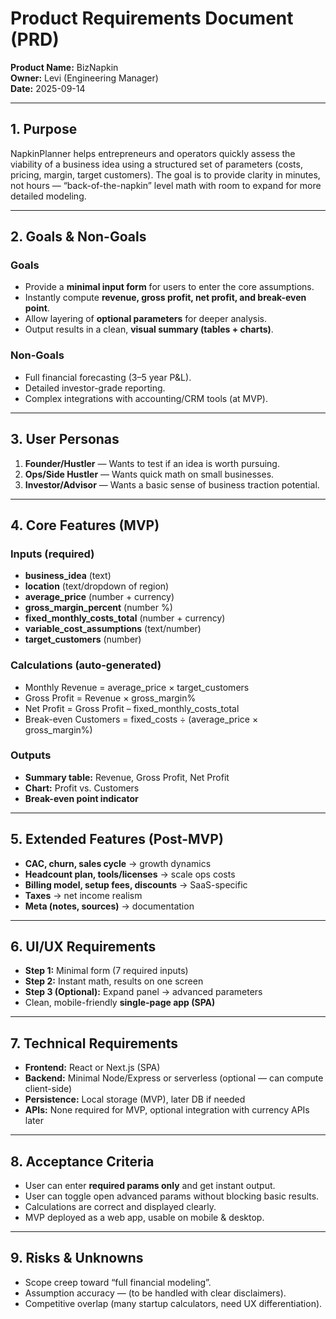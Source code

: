 # **Product Requirements Document (PRD)**

**Product Name:** BizNapkin  
**Owner:** Levi (Engineering Manager)  
**Date:** 2025-09-14

---

## 1. **Purpose**

NapkinPlanner helps entrepreneurs and operators quickly assess the viability of a business idea using a structured set of parameters (costs, pricing, margin, target customers). The goal is to provide clarity in minutes, not hours — “back-of-the-napkin” level math with room to expand for more detailed modeling.

---

## 2. **Goals & Non-Goals**

### Goals

- Provide a **minimal input form** for users to enter the core assumptions.
- Instantly compute **revenue, gross profit, net profit, and break-even point**.
- Allow layering of **optional parameters** for deeper analysis.
- Output results in a clean, **visual summary (tables + charts)**.

### Non-Goals

- Full financial forecasting (3–5 year P&L).
- Detailed investor-grade reporting.
- Complex integrations with accounting/CRM tools (at MVP).

---

## 3. **User Personas**

1. **Founder/Hustler** — Wants to test if an idea is worth pursuing.
2. **Ops/Side Hustler** — Wants quick math on small businesses.
3. **Investor/Advisor** — Wants a basic sense of business traction potential.

---

## 4. **Core Features (MVP)**

### Inputs (required)

- **business_idea** (text)
- **location** (text/dropdown of region)
- **average_price** (number + currency)
- **gross_margin_percent** (number %)
- **fixed_monthly_costs_total** (number + currency)
- **variable_cost_assumptions** (text/number)
- **target_customers** (number)

### Calculations (auto-generated)

- Monthly Revenue = average_price × target_customers
- Gross Profit = Revenue × gross_margin%
- Net Profit = Gross Profit – fixed_monthly_costs_total
- Break-even Customers = fixed_costs ÷ (average_price × gross_margin%)

### Outputs

- **Summary table:** Revenue, Gross Profit, Net Profit
- **Chart:** Profit vs. Customers
- **Break-even point indicator**

---

## 5. **Extended Features (Post-MVP)**

- **CAC, churn, sales cycle** → growth dynamics
- **Headcount plan, tools/licenses** → scale ops costs
- **Billing model, setup fees, discounts** → SaaS-specific
- **Taxes** → net income realism
- **Meta (notes, sources)** → documentation

---

## 6. **UI/UX Requirements**

- **Step 1:** Minimal form (7 required inputs)
- **Step 2:** Instant math, results on one screen
- **Step 3 (Optional):** Expand panel → advanced parameters
- Clean, mobile-friendly **single-page app (SPA)**

---

## 7. **Technical Requirements**

- **Frontend:** React or Next.js (SPA)
- **Backend:** Minimal Node/Express or serverless (optional — can compute client-side)
- **Persistence:** Local storage (MVP), later DB if needed
- **APIs:** None required for MVP, optional integration with currency APIs later

---

## 8. **Acceptance Criteria**

- User can enter **required params only** and get instant output.
- User can toggle open advanced params without blocking basic results.
- Calculations are correct and displayed clearly.
- MVP deployed as a web app, usable on mobile & desktop.

---

## 9. **Risks & Unknowns**

- Scope creep toward “full financial modeling”.
- Assumption accuracy — (to be handled with clear disclaimers).
- Competitive overlap (many startup calculators, need UX differentiation).
